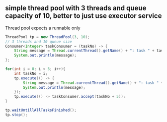 ## simple thread pool with 3 threads and queue capacity of 10, better to just use executor service
Thread pool expects a runnable only
```java
ThreadPool tp = new ThreadPool(3, 10);
// 3 threads and 10 queue size
Consumer<Integer> taskConsumer = (taskNo) -> {
    String message = Thread.currentThread().getName() + ": task " + taskNo;
    System.out.println(message);
};

for(int i = 0; i < 5; i++){
    int taskNo = i;
    tp.execute(() -> {
        String message = Thread.currentThread().getName() + ": task " + taskNo;
        System.out.println(message);
    });
    tp.execute(() -> taskConsumer.accept(taskNo + 5));
}

tp.waitUntillAllTasksFinished();
tp.stop();
```
